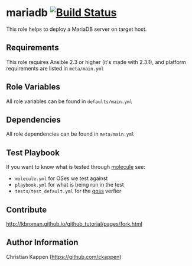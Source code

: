 mariadb [![Build Status](https://travis-ci.org/ckappen/mariadb.svg?branch=master)](https://travis-ci.org/ckappen/mariadb)
=========

This role helps to deploy a MariaDB server on target host.

Requirements
------------

This role requires Ansible 2.3 or higher (it's made with 2.3.1), and platform requirements are listed in `meta/main.yml`

Role Variables
--------------

All role variables can be found in `defaults/main.yml`

Dependencies
------------

All role dependencies can be found in `meta/main.yml`

Test Playbook
-------------

If you want to know what is tested through [molecule](https://molecule.readthedocs.io/en/master/) see:

- `molecule.yml` for OSes we test against
- `playbook.yml` for what is being run in the test
- `tests/test_default.yml` for the [goss](https://goss.rocks) verfier

Contribute
----------

http://kbroman.github.io/github_tutorial/pages/fork.html

Author Information
------------------

Christian Kappen (https://github.com/ckappen)
